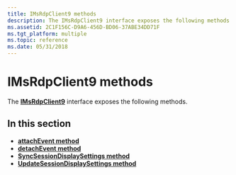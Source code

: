 ```yaml
---
title: IMsRdpClient9 methods
description: The IMsRdpClient9 interface exposes the following methods.
ms.assetid: 2C1F156C-D9A6-456D-BD06-37ABE34DD71F
ms.tgt_platform: multiple
ms.topic: reference
ms.date: 05/31/2018
---
```


# IMsRdpClient9 methods

The [**IMsRdpClient9**](imsrdpclient9.md) interface exposes the following methods.

## In this section

-   [**attachEvent method**](imsrdpclient9-attachevent.md)
-   [**detachEvent method**](imsrdpclient9-detachevent.md)
-   [**SyncSessionDisplaySettings method**](imsrdpclient9-syncsessiondisplaysettings.md)
-   [**UpdateSessionDisplaySettings method**](https://msdn.microsoft.com/library/Mt703457(v=VS.85).aspx)

 

 




